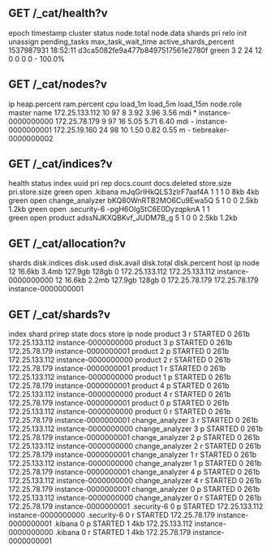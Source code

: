 ## GET /_cat/health?v

epoch      timestamp cluster                          status node.total node.data shards pri relo init unassign pending_tasks max_task_wait_time active_shards_percent
1537987931 18:52:11  d3ca5082fe9a477b8497517561e2780f green           3         2     24  12    0    0        0             0                  -                100.0%

## GET /_cat/nodes?v

ip             heap.percent ram.percent cpu load_1m load_5m load_15m node.role master name
172.25.133.112           10          97   8    3.92    3.96     3.56 mdi       *      instance-0000000000
172.25.78.179             9          97  16    5.05    5.71     6.40 mdi       -      instance-0000000001
172.25.19.160            24          98  10    1.50    0.82     0.55 m         -      tiebreaker-0000000002

## GET /_cat/indices?v

health status index           uuid                   pri rep docs.count docs.deleted store.size pri.store.size
green  open   .kibana         mJqGrIHkQLS3zIrF7aaf4A   1   1          1            0        8kb            4kb
green  open   change_analyzer bKQ80WnRTB2MO6Cu9Ewa5Q   5   1          0            0      2.5kb          1.2kb
green  open   .security-6     -pgH6OIgStC6E0DyzqpknA   1   1                                                  
green  open   product         adssNJKXQBKvf_JUDM7B_g   5   1          0            0      2.5kb          1.2kb

## GET /_cat/allocation?v

shards disk.indices disk.used disk.avail disk.total disk.percent host           ip             node
    12       16.6kb     3.4mb    127.9gb      128gb            0 172.25.133.112 172.25.133.112 instance-0000000000
    12       16.6kb     2.2mb    127.9gb      128gb            0 172.25.78.179  172.25.78.179  instance-0000000001

## GET /_cat/shards?v
index           shard prirep state   docs store ip             node
product         3     r      STARTED    0  261b 172.25.133.112 instance-0000000000
product         3     p      STARTED    0  261b 172.25.78.179  instance-0000000001
product         2     p      STARTED    0  261b 172.25.133.112 instance-0000000000
product         2     r      STARTED    0  261b 172.25.78.179  instance-0000000001
product         1     r      STARTED    0  261b 172.25.133.112 instance-0000000000
product         1     p      STARTED    0  261b 172.25.78.179  instance-0000000001
product         4     p      STARTED    0  261b 172.25.133.112 instance-0000000000
product         4     r      STARTED    0  261b 172.25.78.179  instance-0000000001
product         0     p      STARTED    0  261b 172.25.133.112 instance-0000000000
product         0     r      STARTED    0  261b 172.25.78.179  instance-0000000001
change_analyzer 3     r      STARTED    0  261b 172.25.133.112 instance-0000000000
change_analyzer 3     p      STARTED    0  261b 172.25.78.179  instance-0000000001
change_analyzer 2     p      STARTED    0  261b 172.25.133.112 instance-0000000000
change_analyzer 2     r      STARTED    0  261b 172.25.78.179  instance-0000000001
change_analyzer 1     r      STARTED    0  261b 172.25.133.112 instance-0000000000
change_analyzer 1     p      STARTED    0  261b 172.25.78.179  instance-0000000001
change_analyzer 4     p      STARTED    0  261b 172.25.133.112 instance-0000000000
change_analyzer 4     r      STARTED    0  261b 172.25.78.179  instance-0000000001
change_analyzer 0     p      STARTED    0  261b 172.25.133.112 instance-0000000000
change_analyzer 0     r      STARTED    0  261b 172.25.78.179  instance-0000000001
.security-6     0     p      STARTED            172.25.133.112 instance-0000000000
.security-6     0     r      STARTED            172.25.78.179  instance-0000000001
.kibana         0     p      STARTED    1   4kb 172.25.133.112 instance-0000000000
.kibana         0     r      STARTED    1   4kb 172.25.78.179  instance-0000000001


<!--stackedit_data:
eyJoaXN0b3J5IjpbLTkwNTQ3NTI2OF19
-->